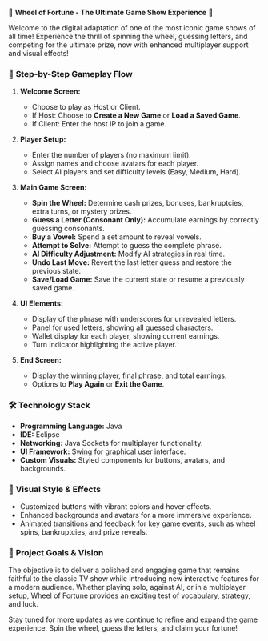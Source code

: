 🎡 **Wheel of Fortune - The Ultimate Game Show Experience** 🎰

Welcome to the digital adaptation of one of the most iconic game shows of all time! Experience the thrill of spinning the wheel, guessing letters, and competing for the ultimate prize, now with enhanced multiplayer support and visual effects!

### 🚀 **Step-by-Step Gameplay Flow**

1. **Welcome Screen:**

   * Choose to play as Host or Client.
   * If Host: Choose to **Create a New Game** or **Load a Saved Game**.
   * If Client: Enter the host IP to join a game.

2. **Player Setup:**

   * Enter the number of players (no maximum limit).
   * Assign names and choose avatars for each player.
   * Select AI players and set difficulty levels (Easy, Medium, Hard).

3. **Main Game Screen:**

   * **Spin the Wheel:** Determine cash prizes, bonuses, bankruptcies, extra turns, or mystery prizes.
   * **Guess a Letter (Consonant Only):** Accumulate earnings by correctly guessing consonants.
   * **Buy a Vowel:** Spend a set amount to reveal vowels.
   * **Attempt to Solve:** Attempt to guess the complete phrase.
   * **AI Difficulty Adjustment:** Modify AI strategies in real time.
   * **Undo Last Move:** Revert the last letter guess and restore the previous state.
   * **Save/Load Game:** Save the current state or resume a previously saved game.

4. **UI Elements:**

   * Display of the phrase with underscores for unrevealed letters.
   * Panel for used letters, showing all guessed characters.
   * Wallet display for each player, showing current earnings.
   * Turn indicator highlighting the active player.

5. **End Screen:**

   * Display the winning player, final phrase, and total earnings.
   * Options to **Play Again** or **Exit the Game**.

### 🛠 **Technology Stack**

* **Programming Language:** Java
* **IDE:** Eclipse
* **Networking:** Java Sockets for multiplayer functionality.
* **UI Framework:** Swing for graphical user interface.
* **Custom Visuals:** Styled components for buttons, avatars, and backgrounds.

### 🌟 **Visual Style & Effects**

* Customized buttons with vibrant colors and hover effects.
* Enhanced backgrounds and avatars for a more immersive experience.
* Animated transitions and feedback for key game events, such as wheel spins, bankruptcies, and prize reveals.

### 🎉 **Project Goals & Vision**

The objective is to deliver a polished and engaging game that remains faithful to the classic TV show while introducing new interactive features for a modern audience. Whether playing solo, against AI, or in a multiplayer setup, Wheel of Fortune provides an exciting test of vocabulary, strategy, and luck.

Stay tuned for more updates as we continue to refine and expand the game experience. Spin the wheel, guess the letters, and claim your fortune!
